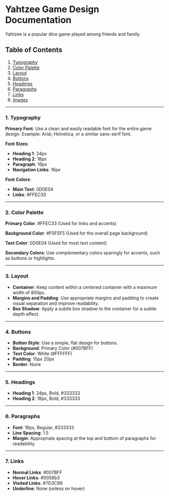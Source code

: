 # Yahtzee Game Design Documentation

Yahtzee is a popular dice game played among friends and family.

## Table of Contents

1. [Typography](#typography)
2. [Color Palette](#color-palette)
3. [Layout](#layout)
4. [Buttons](#buttons)
5. [Headings](#headings)
6. [Paragraphs](#paragraphs)
7. [Links](#links)
8. [Images](#images)

---

### 1. Typography

**Primary Font**: Use a clean and easily readable font for the entire game design. Example: Arial, Helvetica, or a similar sans-serif font.

**Font Sizes**:
- **Heading 1**: 24px
- **Heading 2**: 18px
- **Paragraph**: 16px
- **Navigation Links**: 16px

**Font Colors**:
- **Main Text**: 0D0E04
- **Links**: #FFEC33

---

### 2. Color Palette

**Primary Color**: #FFEC33 (Used for links and accents)

**Background Color**: #F5F5F5 (Used for the overall page background)

**Text Color**: 0D0E04 (Used for most text content)

**Secondary Colors**: Use complementary colors sparingly for accents, such as buttons or highlights.

---

### 3. Layout

- **Container**: Keep content within a centered container with a maximum width of 800px.
- **Margins and Padding**: Use appropriate margins and padding to create visual separation and improve readability.
- **Box Shadow**: Apply a subtle box shadow to the container for a subtle depth effect.
---

### 4. Buttons

- **Button Style**: Use a simple, flat design for buttons.
- **Background**: Primary Color (#007BFF)
- **Text Color**: White (#FFFFFF)
- **Padding**: 10px 20px
- **Border**: None

---

### 5. Headings

- **Heading 1**: 24px, Bold, #333333
- **Heading 2**: 18px, Bold, #333333

---

### 6. Paragraphs

- **Font**: 16px, Regular, #333333
- **Line Spacing**: 1.5
- **Margin**: Appropriate spacing at the top and bottom of paragraphs for readability.

---

### 7. Links

- **Normal Links**: #007BFF
- **Hover Links**: #0056b3
- **Visited Links**: #7D3C98
- **Underline**: None (unless on hover)
